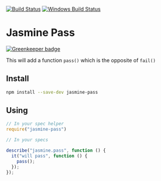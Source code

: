 [![Build Status](https://travis-ci.org/UziTech/jasmine-pass.png)](https://travis-ci.org/UziTech/jasmine-pass)
[![Windows Build Status](https://ci.appveyor.com/api/projects/status/wm617q5u0v139ruw?svg=true)](https://ci.appveyor.com/project/UziTech/jasmine-pass)

# Jasmine Pass

[![Greenkeeper badge](https://badges.greenkeeper.io/UziTech/jasmine-pass.svg)](https://greenkeeper.io/)

This will add a function `pass()` which is the opposite of `fail()`

## Install

```sh
npm install --save-dev jasmine-pass
```

## Using

```js
// In your spec helper
require("jasmine-pass")

// In your specs

describe("jasmine.pass", function () {
  it("will pass", function () {
    pass();
  });
});
```
